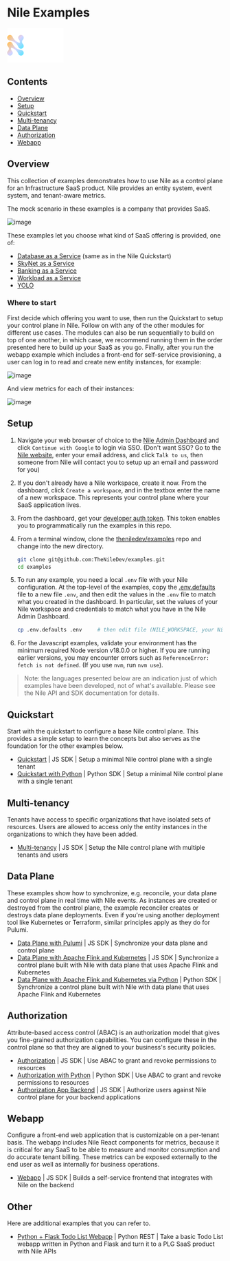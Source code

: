 # Nile Examples

![image](images/Nile-text-logo.png)

## Contents

* [Overview](#overview)
* [Setup](#setup)
* [Quickstart](#quickstart)
* [Multi-tenancy](#multi-tenancy)
* [Data Plane](#data-plane)
* [Authorization](#authorization)
* [Webapp](#webapp)

## Overview

This collection of examples demonstrates how to use Nile as a control plane for an Infrastructure SaaS product.
Nile provides an entity system, event system, and tenant-aware metrics.

The mock scenario in these examples is a company that provides SaaS. 

![image](images/multi-tenancy.png)

These examples let you choose what kind of SaaS offering is provided, one of:

- [Database as a Service](usecases/DB/) (same as in the Nile Quickstart)
- [SkyNet as a Service](usecases/SkyNet/)
- [Banking as a Service](usecases/Banking/)
- [Workload as a Service](usecases/Workload/)
- [YOLO](usecases/README.md#yolo)

### Where to start

First decide which offering you want to use, then run the Quickstart to setup your control plane in Nile.
Follow on with any of the other modules for different use cases.
The modules can also be run sequentially to build on top of one another, in which case, we recommend running them in the order presented here to build up your SaaS as you go.
Finally, after you run the webapp example which includes a front-end for self-service provisioning, a user can log in to read and create new entity instances, for example:

![image](webapp/images/instances.png)

And view metrics for each of their instances:

![image](webapp/images/metrics.png)

## Setup

1. Navigate your web browser of choice to the [Nile Admin Dashboard](https://nad.thenile.dev/) and click `Continue with Google` to login via SSO. (Don't want SSO? Go to the [Nile website](https://thenile.dev), enter your email address, and click `Talk to us`, then someone from Nile will contact you to setup up an email and password for you)

2. If you don't already have a Nile workspace, create it now. From the dashboard, click `Create a workspace`, and in the textbox enter the name of a new workspace. This represents your control plane where your SaaS application lives.

3. From the dashboard, get your [developer auth token](https://www.thenile.dev/docs/current/quick-start-ui#more-examples).  This token enables you to programmatically run the examples in this repo.

4. From a terminal window, clone the [theniledev/examples](https://github.com/theniledev/examples) repo and change into the new directory.

   ```bash
   git clone git@github.com:TheNileDev/examples.git
   cd examples
   ```

4. To run any example, you need a local `.env` file with your Nile configuration.
At the top-level of the examples, copy the [.env.defaults](.env.defaults) file to a new file `.env`, and then edit the values in the `.env` file to match what you created in the dashboard. In particular, set the values of your Nile workspace and credentials to match what you have in the Nile Admin Dashboard.

   ```bash
   cp .env.defaults .env     # then edit file (NILE_WORKSPACE, your Nile credentials)
   ```

5. For the Javascript examples, validate your environment has the minimum required Node version v18.0.0 or higher. If you are running earlier versions, you may encounter errors such as `ReferenceError: fetch is not defined`. (If you use `nvm`, run `nvm use`).
   
> Note: the languages presented below are an indication just of which examples have been developed, not of what's available.
> Please see the Nile API and SDK documentation for details.

## Quickstart

Start with the quickstart to configure a base Nile control plane.
This provides a simple setup to learn the concepts but also serves as the foundation for the other examples below.

- [Quickstart](quickstart) | JS SDK | Setup a minimal Nile control plane with a single tenant
- [Quickstart with Python](quickstart-python) | Python SDK | Setup a minimal Nile control plane with a single tenant

## Multi-tenancy

Tenants have access to specific organizations that have isolated sets of resources.
Users are allowed to access only the entity instances in the organizations to which they have been added.

- [Multi-tenancy](multi-tenancy/) | JS SDK | Setup the Nile control plane with multiple tenants and users

## Data Plane

These examples show how to synchronize, e.g. reconcile, your data plane and control plane in real time with Nile events.
As instances are created or destroyed from the control plane, the example reconciler creates or destroys data plane deployments.
Even if you're using another deployment tool like Kubernetes or Terraform, similar principles apply as they do for Pulumi.

- [Data Plane with Pulumi](data-plane/pulumi/) | JS SDK | Synchronize your data plane and control plane
- [Data Plane with Apache Flink and Kubernetes](data-plane/k8s/) | JS SDK | Synchronize a control plane built with Nile with data plane that uses Apache Flink and Kubernetes
- [Data Plane with Apache Flink and Kubernetes via Python](data-plane-python/k8s/) | Python SDK | Synchronize a control plane built with Nile with data plane that uses Apache Flink and Kubernetes

## Authorization

Attribute-based access control (ABAC) is an authorization model that gives you fine-grained authorization capabilities.
You can configure these in the control plane so that they are aligned to your business's security policies.

- [Authorization](authz/) | JS SDK | Use ABAC to grant and revoke permissions to resources
- [Authorization with Python](authz-python/) | Python SDK | Use ABAC to grant and revoke permissions to resources
- [Authorization App Backend](authz-be/) | JS SDK | Authorize users against Nile control plane for your backend applications

## Webapp

Configure a front-end web application that is customizable on a per-tenant basis.
The webapp includes Nile React components for metrics, because it is critical for any SaaS to be able to measure and monitor consumption and do accurate tenant billing.
These metrics can be exposed externally to the end user as well as internally for business operations.

- [Webapp](webapp/) | JS SDK | Builds a self-service frontend that integrates with Nile on the backend

## Other

Here are additional examples that you can refer to.

- [Python + Flask Todo List Webapp](python-flask-todo-list/) | Python REST | Take a basic Todo List webapp written in Python and Flask and turn it to a PLG SaaS product with Nile APIs
